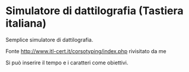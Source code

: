# Simulatore di dattilografia (Tastiera italiana)

Semplice simulatore di dattilografia.

Fonte http://www.itl-cert.it/corsotyping/index.php rivisitato da me

Si può inserire il tempo e i caratteri come obiettivi.

